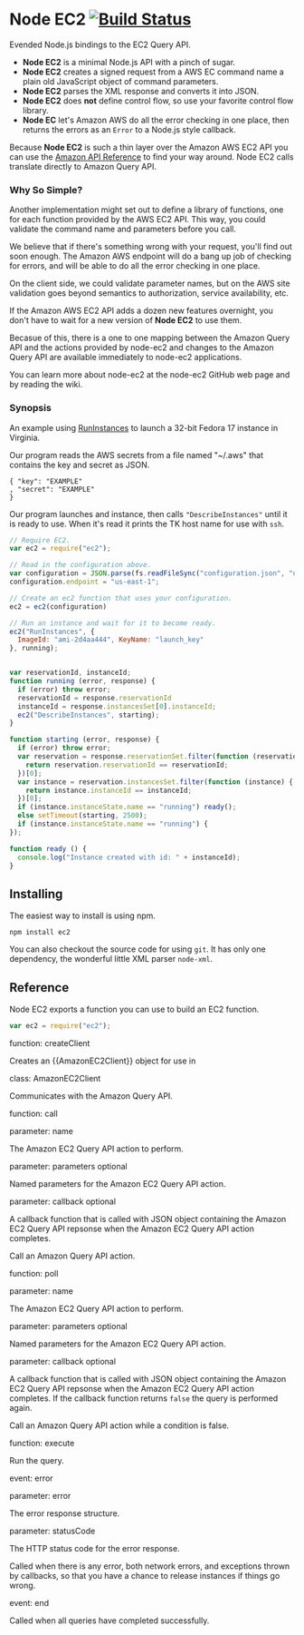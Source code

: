 # Node EC2 [![Build Status](https://secure.travis-ci.org/bigeasy/node-ec2.png?branch=master)](http://travis-ci.org/bigeasy/node-ec2)

Evended Node.js bindings to the EC2 Query API.

 * **Node EC2** is a minimal Node.js API with a pinch of sugar.
 * **Node EC2** creates a signed request from a AWS EC command name a plain old
JavaScript object of command parameters.
 * **Node EC2** parses the XML response and converts it into JSON.
 * **Node EC2** does **not** define control flow, so use your favorite control flow
library.
 * **Node EC** let's Amazon AWS do all the error checking in one place, then
   returns the errors as an `Error` to a Node.js style callback.

Because **Node EC2** is such a thin layer over the Amazon AWS EC2 API you can
use the [Amazon API
Reference](http://docs.amazonwebservices.com/AWSEC2/latest/APIReference/index.html?query-apis.html)
to find your way around. Node EC2 calls translate directly to Amazon Query API.

### Why So Simple?

Another implementation might set out to define a library of functions, one for
each function provided by the AWS EC2 API. This way, you could validate the
command name and parameters before you call.

We believe that if there's something wrong with your request, you'll find out
soon enough. The Amazon AWS endpoint will do a bang up job of checking for
errors, and will be able to do all the error checking in one place.

On the client side, we could validate parameter names, but on the AWS site
validation goes beyond semantics to authorization, service availability, etc.

If the Amazon AWS EC2 API adds a dozen new features overnight, you don't have to
wait for a new version of **Node EC2** to use them.

Becasue of this, there is a one to one mapping between the Amazon Query API and
the actions provided by node-ec2 and changes to the Amazon Query API are
available immediately to node-ec2 applications.

You can learn more about node-ec2 at the node-ec2 GitHub web page and by reading
the wiki.

### Synopsis

An example using
[RunInstances](http://docs.amazonwebservices.com/AWSEC2/latest/APIReference/index.html?ApiReference-query-RunInstances.html) to launch a 32-bit Fedora 17 instance in Virginia.

Our program reads the AWS secrets from a file named "~/.aws" that contains the
key and secret as JSON.

```
{ "key": "EXAMPLE"
, "secret": "EXAMPLE"
}
```

Our program launches and instance, then calls `"DescribeInstances"` until it is
ready to use. When it's read it prints the TK host name for use with `ssh`.

```javascript
// Require EC2.
var ec2 = require("ec2");

// Read in the configuration above.
var configuration = JSON.parse(fs.readFileSync("configuration.json", "utf8"));
configuration.endpoint = "us-east-1";

// Create an ec2 function that uses your configuration.
ec2 = ec2(configuration)

// Run an instance and wait for it to become ready.
ec2("RunInstances", {
  ImageId: "ami-2d4aa444", KeyName: "launch_key"
}, running);


var reservationId, instanceId;
function running (error, response) {
  if (error) throw error;
  reservationId = response.reservationId
  instanceId = response.instancesSet[0].instanceId;
  ec2("DescribeInstances", starting);
}

function starting (error, response) {
  if (error) throw error;
  var reservation = response.reservationSet.filter(function (reservation) {
    return reservation.reservationId == reservationId;
  })[0];
  var instance = reservation.instancesSet.filter(function (instance) {
    return instance.instanceId == instanceId;
  })[0];
  if (instance.instanceState.name == "running") ready();
  else setTimeout(starting, 2500);
  if (instance.instanceState.name == "running") {
});

function ready () {
  console.log("Instance created with id: " + instanceId);
}
```

## Installing

The easiest way to install is using npm.

```
npm install ec2
```

You can also checkout the source code for using `git`. It has only one
dependency, the wonderful little XML parser `node-xml`.

## Reference

Node EC2 exports a function you can use to build an EC2 function.

```javascript
var ec2 = require("ec2");
```
function: createClient

Creates an {{AmazonEC2Client}} object for use in 

class: AmazonEC2Client

Communicates with the Amazon Query API.

function: call

  parameter: name

  The Amazon EC2 Query API action to perform.

  parameter: parameters optional

  Named parameters for the Amazon EC2 Query API action.

  parameter: callback   optional

  A callback function that is called with JSON object containing the Amazon EC2
  Query API repsonse when the Amazon EC2 Query API action completes.

Call an Amazon Query API action.

function: poll

  parameter: name

  The Amazon EC2 Query API action to perform.

  parameter: parameters optional

  Named parameters for the Amazon EC2 Query API action.

  parameter: callback   optional

  A callback function that is called with JSON object containing the Amazon EC2
  Query API repsonse when the Amazon EC2 Query API action completes. If the
  callback function returns `false` the query is performed again.

Call an Amazon Query API action while a condition is false.

function: execute

Run the query.

event: error

  parameter: error

  The error response structure.

  parameter: statusCode

  The HTTP status code for the error response.

Called when there is any error, both network errors, and exceptions thrown by
callbacks, so that you have a chance to release instances if things go wrong.


event: end

Called when all queries have completed successfully.
